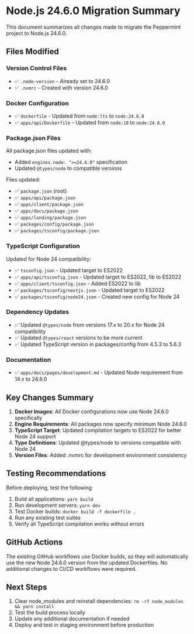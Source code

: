 # Node.js 24.6.0 Migration Summary

This document summarizes all changes made to migrate the Peppermint project to Node.js 24.6.0.

## Files Modified

### Version Control Files

- ✅ `.node-version` - Already set to 24.6.0
- ✅ `.nvmrc` - Created with version 24.6.0

### Docker Configuration

- ✅ `dockerfile` - Updated from `node:lts` to `node:24.6.0`
- ✅ `apps/api/Dockerfile` - Updated from `node:18` to `node:24.6.0`

### Package.json Files

All package.json files updated with:

- Added `engines.node: ">=24.6.0"` specification
- Updated `@types/node` to compatible versions

Files updated:

- ✅ `package.json` (root)
- ✅ `apps/api/package.json`
- ✅ `apps/client/package.json`
- ✅ `apps/docs/package.json`
- ✅ `apps/landing/package.json`
- ✅ `packages/config/package.json`
- ✅ `packages/tsconfig/package.json`

### TypeScript Configuration

Updated for Node 24 compatibility:

- ✅ `tsconfig.json` - Updated target to ES2022
- ✅ `apps/api/tsconfig.json` - Updated target to ES2022, lib to ES2022
- ✅ `apps/client/tsconfig.json` - Added ES2022 to lib
- ✅ `packages/tsconfig/nextjs.json` - Updated target to ES2022
- ✅ `packages/tsconfig/node24.json` - Created new config for Node 24

### Dependency Updates

- ✅ Updated `@types/node` from versions 17.x to 20.x for Node 24 compatibility
- ✅ Updated `@types/react` versions to be more current
- ✅ Updated TypeScript version in packages/config from 4.5.3 to 5.6.3

### Documentation

- ✅ `apps/docs/pages/development.md` - Updated Node requirement from 14.x to 24.6.0

## Key Changes Summary

1. **Docker Images**: All Docker configurations now use Node 24.6.0 specifically
2. **Engine Requirements**: All packages now specify minimum Node 24.6.0
3. **TypeScript Target**: Updated compilation targets to ES2022 for better Node 24 support
4. **Type Definitions**: Updated @types/node to versions compatible with Node 24
5. **Version Files**: Added .nvmrc for development environment consistency

## Testing Recommendations

Before deploying, test the following:

1. Build all applications: `yarn build`
2. Run development servers: `yarn dev`
3. Test Docker builds: `docker build -f dockerfile .`
4. Run any existing test suites
5. Verify all TypeScript compilation works without errors

## GitHub Actions

The existing GitHub workflows use Docker builds, so they will automatically use the new Node 24.6.0 version from the updated Dockerfiles. No additional changes to CI/CD workflows were required.

## Next Steps

1. Clear node_modules and reinstall dependencies: `rm -rf node_modules && yarn install`
2. Test the build process locally
3. Update any additional documentation if needed
4. Deploy and test in staging environment before production
